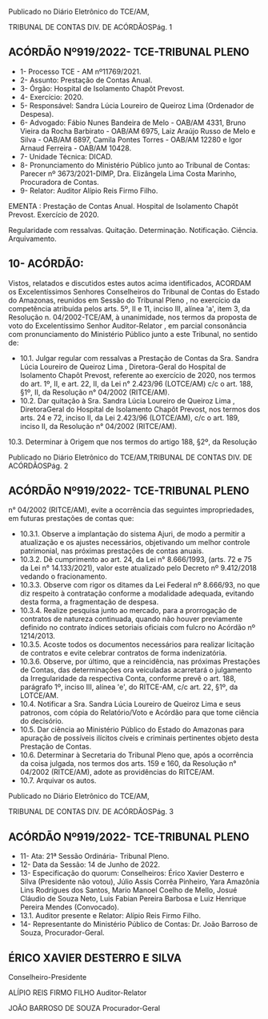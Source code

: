 Publicado  no  Diário  Eletrônico do TCE/AM,

TRIBUNAL DE CONTAS DIV. DE ACÓRDÃOSPág. 1

## ACÓRDÃO Nº919/2022- TCE-TRIBUNAL PLENO

- 1- Processo TCE - AM nº11769/2021.
- 2- Assunto: Prestação de Contas Anual.
- 3- Órgão: Hospital de Isolamento Chapôt Prevost.
- 4- Exercício: 2020.
- 5- Responsável: Sandra Lúcia Loureiro de Queiroz Lima (Ordenador de Despesa).
- 6- Advogado: Fábio Nunes Bandeira de Melo - OAB/AM 4331, Bruno Vieira da Rocha Barbirato - OAB/AM 6975, Laiz Araújo Russo de Melo e Silva - OAB/AM 6897, Camila Pontes Torres - OAB/AM 12280 e Igor Arnaud Ferreira - OAB/AM 10428.
- 7- Unidade Técnica: DICAD.
- 8- Pronunciamento  do  Ministério  Público  junto  ao  Tribunal  de  Contas: Parecer  nº 3673/2021-DIMP, Dra. Elizângela Lima Costa Marinho, Procuradora de Contas.
- 9- Relator: Auditor Alípio Reis Firmo Filho.

EMENTA :  Prestação  de  Contas  Anual.  Hospital  de Isolamento Chapôt Prevost. Exercício de 2020.

Regularidade com ressalvas. Quitação. Determinação. Notificação. Ciência. Arquivamento.

## 10-  ACÓRDÃO:

Vistos, relatados e discutidos estes autos acima identificados, ACORDAM os Excelentíssimos Senhores Conselheiros do Tribunal de Contas do Estado do Amazonas, reunidos em Sessão do Tribunal Pleno , no exercício da competência atribuída pelos arts. 5º, II e 11, inciso III, alínea 'a', item 3, da Resolução n. 04/2002-TCE/AM, à unanimidade, nos  termos  da  proposta  de  voto  do  Excelentíssimo  Senhor  Auditor-Relator ,  em  parcial consonância com pronunciamento do Ministério Público junto a este Tribunal, no sentido de:

- 10.1. Julgar  regular  com  ressalvas a  Prestação  de  Contas  da  Sra. Sandra Lúcia Loureiro de Queiroz Lima , Diretora-Geral do Hospital de Isolamento Chapôt Prevost, referente ao exercício de 2020, nos termos do art. 1º, II, e art. 22, II, da Lei n° 2.423/96 (LOTCE/AM) c/c o art. 188, §1º, II, da Resolução n° 04/2002 (RITCE/AM).
- 10.2. Dar quitação à Sra. Sandra Lúcia Loureiro de Queiroz Lima , DiretoraGeral do Hospital de Isolamento Chapôt Prevost, nos termos dos arts. 24 e 72, inciso II, da Lei 2.423/96 (LOTCE/AM), c/c o art. 189, inciso II, da Resolução n° 04/2002 (RITCE/AM).

10.3. Determinar à Origem que nos termos do artigo 188, §2º, da Resolução

Publicado  no  Diário  Eletrônico do TCE/AM,TRIBUNAL DE CONTAS DIV. DE ACÓRDÃOSPág. 2

## ACÓRDÃO Nº919/2022- TCE-TRIBUNAL PLENO

n° 04/2002 (RITCE/AM), evite a ocorrência das seguintes impropriedades, em futuras prestações de contas que:

- 10.3.1. Observe  a  implantação  do  sistema  Ajuri,  de  modo  a permitir a atualização e os ajustes necessários, objetivando um melhor controle patrimonial, nas próximas prestações de contas anuais.
- 10.3.2. Dê cumprimento ao art. 24, da Lei n° 8.666/1993, (arts. 72 e  75  da  Lei  n°  14.133/2021),  valor  este  atualizado  pelo Decreto nº 9.412/2018 vedando o fracionamento.
- 10.3.3. Observe com rigor os ditames da Lei Federal nº 8.666/93, no  que  diz  respeito  à  contratação  conforme  a  modalidade adequada, evitando desta forma, a fragmentação de despesa.
- 10.3.4. Realize pesquisa junto ao mercado, para a prorrogação de contratos de natureza continuada, quando  não  houver previamente  definido  no  contrato  índices  setoriais  oficiais com fulcro no Acórdão nº 1214/2013.
- 10.3.5. Acoste  todos  os  documentos  necessários  para  realizar licitação  de  contratos  e  evite  celebrar  contratos  de  forma indenizatória.
- 10.3.6. Observe,  por  último,  que  a  reincidência,  nas  próximas Prestações  de  Contas,  das  determinações  ora  veiculadas acarretará  o  julgamento  da  Irregularidade  da  respectiva Conta,  conforme  prevê  o  art.  188,  parágrafo  1º,  inciso  III, alínea 'e', do RITCE-AM, c/c art. 22, §1º, da LOTCE/AM.
- 10.4. Notificar a Sra. Sandra  Lúcia  Loureiro  de  Queiroz  Lima e seus patronos, com cópia do Relatório/Voto e Acórdão para que tome ciência do decisório.
- 10.5. Dar ciência ao Ministério Público do Estado do Amazonas para apuração de possíveis ilícitos cíveis e criminais pertinentes objeto desta Prestação de Contas.
- 10.6. Determinar à  Secretaria  do  Tribunal  Pleno  que,  após  a  ocorrência  da coisa julgada, nos termos dos arts. 159 e 160, da Resolução n° 04/2002 (RITCE/AM), adote as providências do RITCE/AM.
- 10.7. Arquivar os autos.

Publicado  no  Diário  Eletrônico do TCE/AM,

TRIBUNAL DE CONTAS DIV. DE ACÓRDÃOSPág. 3

## ACÓRDÃO Nº919/2022- TCE-TRIBUNAL PLENO

- 11-  Ata: 21ª Sessão Ordinária- Tribunal Pleno.
- 12-  Data da Sessão: 14 de Junho de 2022.
- 13-  Especificação do quorum: Conselheiros: Érico Xavier Desterro e Silva (Presidente não votou),  Júlio  Assis  Corrêa  Pinheiro,  Yara  Amazônia  Lins  Rodrigues  dos  Santos, Mario  Manoel  Coelho  de  Mello,  Josué  Cláudio  de  Souza  Neto,  Luis  Fabian  Pereira Barbosa e Luiz Henrique Pereira Mendes (Convocado).
- 13.1. Auditor presente e Relator: Alípio Reis Firmo Filho.
- 14-  Representante  do  Ministério  Público  de  Contas: Dr.  João  Barroso  de  Souza, Procurador-Geral.

## ÉRICO XAVIER DESTERRO E SILVA

Conselheiro-Presidente

ALÍPIO REIS FIRMO FILHO Auditor-Relator

JOÃO BARROSO DE SOUZA Procurador-Geral